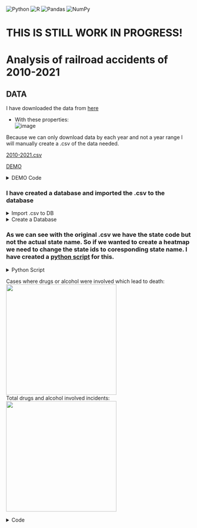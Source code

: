 ![Python](https://img.shields.io/badge/python-3670A0?style=for-the-badge&logo=python&logoColor=ffdd54)
![R](https://img.shields.io/badge/r-%23276DC3.svg?style=for-the-badge&logo=r&logoColor=white)
![Pandas](https://img.shields.io/badge/pandas-%23150458.svg?style=for-the-badge&logo=pandas&logoColor=white)
![NumPy](https://img.shields.io/badge/numpy-%23013243.svg?style=for-the-badge&logo=numpy&logoColor=white)
# THIS IS STILL WORK IN PROGRESS!




# Analysis of railroad accidents of 2010-2021




## DATA

 I have downloaded the data from  [here](https://safetydata.fra.dot.gov/officeofsafety/publicsite/on_the_fly_download.aspx) 
  * With these properties: <br>
  ![image](https://user-images.githubusercontent.com/68077710/151796773-874e4c0c-42e4-4279-b4b8-6f2873856ea8.png)

Because we can only download data by each year and not a year range I will manually create a .csv of the data needed.

[2010-2021.csv](https://github.com/koenry/dataScience_PROJECT/blob/main/dotCsvNew/2010_2021_updated.csv) 

[DEMO](https://github.com/koenry/dataScience_PROJECT/blob/main/dotCsvNew/demo.csv) 

<details>
  <summary>DEMO Code</summary>
	https://github.com/koenry/dataScience_PROJECT/blob/main/Code/demo.py	
</details>

### I have created a database and imported the .csv to the database   
<details>
  <summary>Import .csv to DB</summary>
  
I am using postgre database. After table creation we need to import the data, it can be either be done through the GUI but for learning experience I think its best to learn the CLI so I will guide you through the steps.
 
  ```
\COPY railroad2 FROM 'C:\Users\user\someDIR\csv.csv' DELIMITER ',' CSV HEADER;                    --Copy without \ will need permission escalation so its a simple workaround. I will upload the generated .csv to this repo as well for each year. 
  ```
  Now if you get an error:

![ERROR1 WIN](https://user-images.githubusercontent.com/68077710/151793586-d839c9da-d92f-4cce-a670-7580faf82f4e.png)

We need to run the following command:
``` SET CLIENT_ENCODING TO 'utf8'; ```
This is mostly for Windows only systems
</details>

<details>
  <summary>Create a Database</summary>
  
 This is how we create a database with the right columns so we can export the .csv with ease. Why? Because its going to be easier query and import other year data because the .csv files are only generated for the selected year not year range.
  
  ```CREATE TABLE railroad2 (
	"AMTRAK" varchar,
	"IYR" varchar,
	"IMO" varchar,
	"RAILROAD" varchar,
	"INCDTNO" varchar,
	"TYPPERS" varchar,
	"JOBCODE" varchar,
	"NATINJ" varchar,
	"LOCATION" varchar,
	"IFATAL" varchar,
	"OCCODE" varchar,
	"TCODE" varchar,
	"AGE" varchar,
	"DAYSABS" varchar,
	"DAYSRES" varchar,
	"DUMMY" varchar,
	"STATE" varchar,
	"TYPRR" varchar,
	"DUMMY1" varchar,
	"REGION" varchar,
	"DUMMY2" varchar,
	"NARRLEN" varchar,
	"CASFATAL" varchar,
	"CAS57" varchar,
	"CAS54" varchar,
	"DUMMY3" varchar,
	"DAY" varchar,
	"YEAR4" varchar,
	"TIMEHR" varchar,
	"TIMEMIN" varchar,
	"AMPM" varchar,
	"COUNTY" varchar,
	"CNTYCD" varchar,
	"STCNTY" varchar, 
	"ALCOHOL" varchar,
	"DRUG" varchar,
	"PHYACT" varchar,
	"LOCA" varchar,
	"LOCB" varchar,
	"LOCC" varchar,
	"EVENT" varchar,
	"TOOLS" varchar,
	"INJCAUS" varchar,
	"HZMEXPOS" varchar,
	"TERMINAT" varchar,
	"NARR1" varchar,
	"NARR2" varchar,
	"NARR3" varchar,
	"COVERDATA" varchar,
	"LATITUDE" varchar,
	"LONGITUD" varchar,
	"NULL" varchar
);
  ```
</details>

### As we can see with the original .csv we have the state code but not the actual state name. So if we wanted to create a heatmap we need to change the state ids to coresponding state name. I have created a [python script](https://github.com/koenry/dataScience_PROJECT/blob/main/Code/changeStates.py) for this.

<details>
  <summary>Python Script</summary>\
	Our data with the state column has the USA states id code ( not an abbreviation ) ex. 01 - Alabama. So we upload our .csv to a database and write a script to change the state column ids to the coresponding state name.
  Iam using psycopg2 its a Python library for postgres DB. I wanted to learn more about Postgres thats why iam using this database
 Python Code:
  
  ```
	import psycopg2

states = ['null', 'Alabama', 'Alaska', 'null', 'Arizona', 'Arkansas',
'California', 'null', 'Colorado', 'Connecticut', 'Delaware', 'District of Columbia',
'Florida', 'Georgia','null', 'Hawaii', 'Idaho', 'Illinois', 'Indiana', 'Iowa',
'Kansas', 'Kentucky', 'Louisiana', 'Maine', 'Maryland', 'Massachusetts',
'Michigan', 'Minnesota', 'Mississippi', 'Missouri', 'Montana', 'Nebraska',
'Nevada', 'New Hampshire', 'New Jersey', 'New Mexico', 'New York',
'North Carolina', 'North Dakota', 'Ohio', 'Oklahoma', 'Oregon',
'Pennsylvania', 'null', 'Rhode Island', 'South Carolina',
'South Dakota', 'Tennessee', 'Texas', 'Utah' , 'Vermont',
'Virginia', 'null', 'Washington', 'West Virginia', 'Wisconsin',
'Wyoming'
]


conn = psycopg2.connect(
   database="DataScience", user='postgres', password='sa', host='127.0.0.1', port= '5432'
)
#Creating a cursor object using the cursor() method
cur = conn.cursor()

i = 1

for w in states:
    if i < 10:
        cur.execute('UPDATE railroad SET "STATE" = \''+states[i]+'\' WHERE "STATE" ='+'\'0'+str(i)+'\';')
        conn.commit()
    elif i > 9:
        cur.execute('UPDATE railroad SET "STATE" = \''+states[i]+'\' WHERE "STATE" ='+'\''+str(i)+'\';')
        conn.commit()
    i+=1
    print(f'{i} Done!')
    
conn.close()


  ```
  Last thing I noticed that district of Columbia and Washington yield separate results so before exporting back to csv lets run a simple sql query to change it to Washington only
```
UPDATE
  TABLE
SET
  "STATE" = 'Washington'
WHERE
  "STATE" = 'District of Columbia';

```
</details>

Cases where drugs or alcohol were involved which lead to death:
<br> <img src="https://user-images.githubusercontent.com/68077710/151950924-eb0fd16d-3b63-415b-b00c-6436fbe70ad4.png" width="300" height="300" /> 
<br> Total drugs and alcohol involved incidents:
<br> <img src="https://user-images.githubusercontent.com/68077710/151952397-42a5ce5a-901b-454a-a52a-255cae82aece.png" width="300" height="300" />
<details>
  <summary>Code</summary>
	https://github.com/koenry/dataScience_PROJECT/blob/main/Code/drugsAlcoDeaths.py	
</details>

	






	
	

